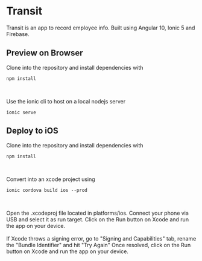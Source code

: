 # Transit
Transit is an app to record employee info.
Built using Angular 10, Ionic 5 and Firebase.

## Preview on Browser
Clone into the repository and install dependencies with
```
npm install
```
<br>

Use the ionic cli to host on a local nodejs server
```
ionic serve
```

## Deploy to iOS

Clone into the repository and install dependencies with
```
npm install
```
<br>

Convert into an xcode project using 
```
ionic cordova build ios --prod
```
<br>

Open the .xcodeproj file located in platforms/ios.
Connect your phone via USB and select it as run target.
Click on the Run button on Xcode and run the app on your device.
<br><br>
If Xcode throws a signing error, go to "Signing and Capabilities" tab, rename the "Bundle Identifier" and hit "Try Again"
Once resolved, click on the Run button on Xcode and run the app on your device.

